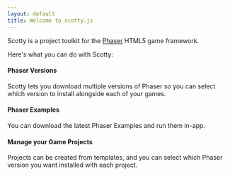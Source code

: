 ```yaml
---
layout: default
title: Welcome to scotty.js
---
```

Scotty is a project toolkit for the [Phaser](http://phaser.io) HTML5 game framework.

Here's what you can do with Scotty:

#### Phaser Versions
Scotty lets you download multiple versions of Phaser so you can select which version to install alongside each of your games.

#### Phaser Examples
You can download the latest Phaser Examples and run them in-app.

#### Manage your Game Projects
Projects can be created from templates, and you can select which Phaser version you want installed with each project.

